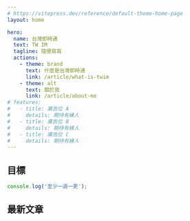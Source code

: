 ```yaml
---
# https://vitepress.dev/reference/default-theme-home-page
layout: home

hero:
  name: 台灣即時通
  text: TW IM
  tagline: 隨便寫寫
  actions:
    - theme: brand
      text: 什麼是台灣即時通
      link: /article/what-is-twim
    - theme: alt
      text: 關於我
      link: /article/about-me
# features:
#   - title: 廣告位 A
#     details: 期待有緣人
#   - title: 廣告位 B
#     details: 期待有緣人
#   - title: 廣告位 C
#     details: 期待有緣人
---
```


## 目標

```js
console.log('至少一週一更');
```

## 最新文章

<PostList />
